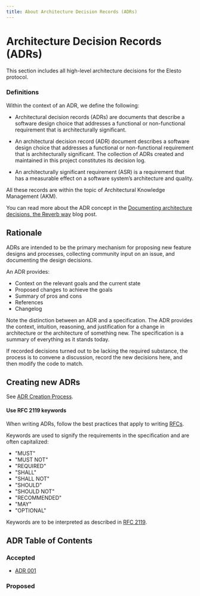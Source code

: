 ```yaml
---
title: About Architecture Decision Records (ADRs)
---
```



# Architecture Decision Records (ADRs)

This section includes all high-level architecture decisions for the Elesto protocol.

### Definitions

Within the context of an ADR, we define the following:

- Architectural decision records (ADRs) are documents that describe a software design choice that addresses a functional or non-functional requirement that is architecturally significant.

- An architectural decision record (ADR) document describes a software design choice that addresses a functional or non-functional requirement that is architecturally significant. The collection of ADRs created and maintained in this project constitutes its decision log. 

- An architecturally significant requirement (ASR) is a requirement that has a measurable effect on a software system’s architecture and quality.

All these records are within the topic of Architectural Knowledge Management (AKM).

You can read more about the ADR concept in the [Documenting architecture decisions, the Reverb way](https://product.reverb.com/documenting-architecture-decisions-the-reverb-way-a3563bb24bd0#.78xhdix6t) blog post.

## Rationale

ADRs are intended to be the primary mechanism for proposing new feature designs and processes, collecting community input on an issue, and documenting the design decisions.

An ADR provides:

- Context on the relevant goals and the current state
- Proposed changes to achieve the goals
- Summary of pros and cons
- References
- Changelog

Note the distinction between an ADR and a specification. The ADR provides the context, intuition, reasoning, and justification for a change in architecture or the architecture of something new. The specification is a summary of everything as it stands today.

If recorded decisions turned out to be lacking the required substance, the process is to convene a discussion, record the new decisions here, and then modify the code to match.

## Creating new ADRs

See [ADR Creation Process](PROCESS.md).

#### Use RFC 2119 keywords

When writing ADRs, follow the best practices that apply to writing [RFCs](https://www.ietf.org/standards/rfcs/).

Keywords are used to signify the requirements in the specification and are often capitalized: 

- "MUST"
- "MUST NOT"
- "REQUIRED"
- "SHALL"
- "SHALL NOT"
- "SHOULD"
- "SHOULD NOT"
- "RECOMMENDED"
- "MAY"
- "OPTIONAL"

Keywords are to be interpreted as described in [RFC 2119](https://datatracker.ietf.org/doc/html/rfc2119).

## ADR Table of Contents

### Accepted

- [ADR 001](adr-001-docs-structure.md)
### Proposed

